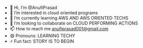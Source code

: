 - 👋 Hi, I’m @AnufiPrasad
- 👀 I’m interested in cloud oriented programs
- 🌱 I’m currently learning AWS AND AWS ORIENTED TECHS
- 💞️ I’m looking to collaborate on CLOUD PERFORMING ACTIONS
- 📫 How to reach me anufiprasad001@gmail.com
- 😄 Pronouns: LEARNING TECHY
- ⚡ Fun fact: STORY IS TO BEGIN

<!---
AnufiPrasad/AnufiPrasad is a ✨ special ✨ repository because its `README.md` (this file) appears on your GitHub profile.
You can click the Preview link to take a look at your changes.
--->
